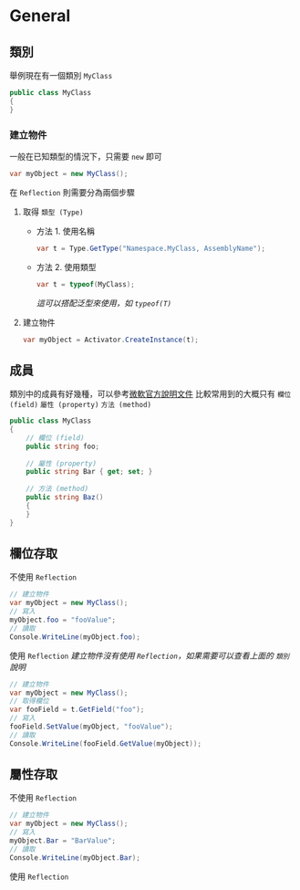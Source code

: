 # General

## 類別

舉例現在有一個類別 `MyClass`
``` cs
public class MyClass
{
}
```

### 建立物件

一般在已知類型的情況下，只需要 `new` 即可
``` cs
var myObject = new MyClass();
```

在 `Reflection` 則需要分為兩個步驟

1. 取得 `類型 (Type)`
   - 方法 1. 使用名稱
     ``` cs
     var t = Type.GetType("Namespace.MyClass, AssemblyName");
     ```
   - 方法 2. 使用類型
     ``` cs
     var t = typeof(MyClass);
     ```
     *這可以搭配泛型來使用，如 `typeof(T)`*
  
2. 建立物件
   ``` cs
   var myObject = Activator.CreateInstance(t);
   ```

## 成員

類別中的成員有好幾種，可以參考[微軟官方說明文件](https://learn.microsoft.com/zh-tw/dotnet/csharp/programming-guide/classes-and-structs/members)
比較常用到的大概只有 `欄位 (field)` `屬性 (property)` `方法 (method)`

``` cs
public class MyClass
{
    // 欄位 (field)
    public string foo;
    
    // 屬性 (property)
    public string Bar { get; set; }
    
    // 方法 (method)
    public string Baz()
    {
    }
}
```

## 欄位存取

不使用 `Reflection`
``` cs
// 建立物件
var myObject = new MyClass();
// 寫入
myObject.foo = "fooValue";
// 讀取
Console.WriteLine(myObject.foo);
```

使用 `Reflection`
*建立物件沒有使用 `Reflection`，如果需要可以查看上面的 `類別` 說明*
``` cs
// 建立物件
var myObject = new MyClass();
// 取得欄位
var fooField = t.GetField("foo");
// 寫入
fooField.SetValue(myObject, "fooValue");
// 讀取
Console.WriteLine(fooField.GetValue(myObject));
```

## 屬性存取
不使用 `Reflection`
``` cs
// 建立物件
var myObject = new MyClass();
// 寫入
myObject.Bar = "BarValue";
// 讀取
Console.WriteLine(myObject.Bar);
```

使用 `Reflection`
``` cs
```
